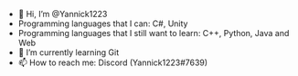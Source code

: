 - 👋 Hi, I’m @Yannick1223
- Programming languages that I can: C#, Unity
- Programming languages that I still want to learn: C++, Python, Java and Web
- 🌱 I’m currently learning Git
- 📫 How to reach me: Discord (Yannick1223#7639)
